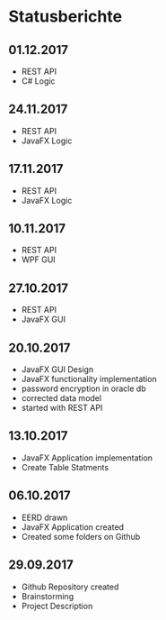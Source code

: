 # Statusberichte
## 01.12.2017
 - REST API
 - C# Logic  

## 24.11.2017
 - REST API
 - JavaFX Logic

## 17.11.2017
 - REST API
 - JavaFX Logic

## 10.11.2017
- REST API
- WPF GUI

## 27.10.2017
- REST API
- JavaFX GUI


## 20.10.2017
- JavaFX GUI Design
- JavaFX functionality implementation
- password encryption in oracle db
- corrected data model
- started with REST API

## 13.10.2017
- JavaFX Application implementation
- Create Table Statments

## 06.10.2017
- EERD drawn
- JavaFX Application created
- Created some folders on Github



## 29.09.2017
- Github Repository created
- Brainstorming
- Project Description
